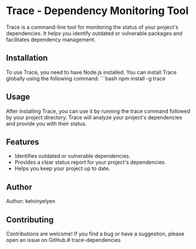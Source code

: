 # Trace - Dependency Monitoring Tool

Trace is a command-line tool for monitoring the status of your project's dependencies. It helps you identify outdated or vulnerable packages and facilitates dependency management.

## Installation

To use Trace, you need to have Node.js installed. You can install Trace globally using the following command:
    ```bash
    npm install -g trace


## Usage

After installing Trace, you can use it by running the trace command followed by your project directory. Trace will analyze your project's dependencies and provide you with their status.


## Features

- Identifies outdated or vulnerable dependencies.
- Provides a clear status report for your project's dependencies.
- Helps you keep your project up to date.


## Author

Author: kelvinyelyen


## Contributing

Contributions are welcome! If you find a bug or have a suggestion, please open an issue on GitHub.# trace-dependencies
